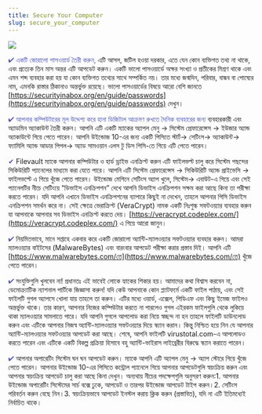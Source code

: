 ```yaml
---
title: Secure Your Computer
slug: secure_your_computer
---
```


![](/images/coverchap_4.jpg)





<span class="leadtip" style="color:#5157b1"><span class="leadtip" style="color:#5157b1">✔</span> একটি জোরালো পাসওয়ার্ড তৈরী করুন,</span> এটি আসল, জটিল হওয়া দরকার, এতে যেন কোন ব্যক্তিগত তথ্য না থাকে, এবং প্রত্যেক তিন মাস অন্তর এটি আপডেট করুন। একটি ভালো পাসওয়ার্ডে অক্ষর সংখ্যা ও প্রতীকের মিশ্রণ থাকে এবং এমন শব্দ ব্যবহার করা হয় যা কোন ব্যক্তিগত তথ্যের সাথে সম্পর্কিত নয়। তার মধ্যে জন্মদিন, পরিবার, বান্ধব বা পোষ্যের নাম, এমনকি রাস্তার ঠিকানাও অন্তর্ভুক্ত রয়েছে। ভালো পাসওয়ার্ডের বিষয়ে আরো বেশি জানতে [https://securityinabox.org/en/guide/passwords](https://securityinabox.org/en/guide/passwords) দেখুন।

<span class="leadtip" style="color:#5157b1"><span class="leadtip" style="color:#5157b1">✔</span> আপনার কম্পিউটারের মূল উদ্দেশ্য করে হানা ডিজিটাল আক্রমণ রুখতে দৈনিক ব্যবহারের জন্য</span> ব্যবহারকারী এবং অ্যাডমিন অ্যাকাউন্ট তৈরী করুন। আপনি এটি একটি ম্যাকের অ্যাপল মেনু → সিস্টেম প্রেফারেন্সেস → ইউজার অ্যান্ড অ্যাকাউন্টে গিয়ে পেতে পারেন। আপনি উইন্ডোজ 10-এর জন্য একটি পিসিতে স্টার্ট→ সেটিংস→ অ্যাকাউন্ট→ ফ্যামিলি অ্যান্ড আডার পিপল→ অ্যাড সামওয়ান এলস টু ডিস পিসি-তে গিয়ে এটি পেতে পারেন।

<span class="leadtip" style="color:#5157b1">✔</span> Filevault ম্যাকে আপনার কম্পিউটার ও হার্ড ড্রাইভ এনক্রিপ্ট করুন এটি ফাইলভল্ট চালু করে সিস্টেম পছন্দের সিকিউরিটি প্যানেলের মাধ্যমে করা যেতে পারে। আপনি এটি সিস্টেম প্রেফারেন্সেস → সিকিউরিটি অ্যান্ড প্রাইভেসি → ফাইলভল্টে এ গিয়ে খুঁজে পেতে পারেন। উইন্ডোজ মেশিনে সেটিংস অ্যাপ খুলে, সিস্টেম→ এবাউট-এ গিয়ে এবং সেই প্যানেলটির নীচে সেটিংয়ে “ডিভাইস এনক্রিপশন” দেখে আপনি ডিভাইস এনক্রিপশন সক্ষম করা আছে কিনা তা পরীক্ষা করতে পারেন। যদি আপনি এখানে ডিভাইস এনক্রিপশনের ব্যাপারে কিছুই না দেখেন, তাহলে আপনার পিসি ডিভাইস এনক্রিপশন সমর্থন করে না। সেই ক্ষেত্রে ভেরাক্রিপ্ট (VeraCrypt) নামক একটি নিঃশুল্ক সফটওয়্যার ব্যবহার করুন যা আপনাকে আপনার সব ডিভাইস এনক্রিপ্ট করতে দেয়। [https://veracrypt.codeplex.com/](https://veracrypt.codeplex.com/) এ গিয়ে আরো জানুন।




<span class="leadtip" style="color:#5157b1"><span class="leadtip" style="color:#5157b1">✔</span></span> নিয়মিতভাবে, মানে সপ্তাহে একবার করে একটি জোরালো অ্যান্টি-ম্যালওয়্যার সফটওয়্যার ব্যবহার করুন। আমরা ম্যালওয়্যার বাইটসের (MalwareBytes) এবং বারংবার আপডেট পরীক্ষা করার প্রস্তাব দিই। আপনি এটি [https://www.malwarebytes.com/তে](https://www.malwarebytes.com/তে) খুঁজে পেতে পারেন।

<span class="leadtip" style="color:#5157b1"><span class="leadtip" style="color:#5157b1">✔</span></span> সংযুক্তিগুলি খুলবেন না! প্রধানতঃ এই ভাবেই লোকে হ্যাকের শিকার হয়। আমাদের কথা বিশ্বাস করবেন না, ডেমোক্র্যাটিক ন্যাশনাল পার্টিকে জিজ্ঞাসা করুন! যদি কেউ আপনাকে কোন প্ল্যাটফর্মে একটি ফাইল পাঠায়, এবং সেই ফাইলটি গুগল অ্যাপসে খোলা যায় তাহলে তা করুন। এটির মধ্যে ওয়ার্ড, এক্সেল, পিডিএফ এবং কিছু ইমেজ ফাইলও অন্তর্ভুক্ত থাকে। তার কারণ, আপনার নিজের কম্পিউটার করতে না পারলেও গুগল এইরকম ফাইলগুলি থেকে লুকিয়ে থাকা ম্যালওয়্যার সামলাতে পারে। যদি আপনি গুগলে আপলোড করা নিয়ে স্বচ্ছন্দ না হন তাহলে ফাইলটি ডাউনলোড করুন এবং এটিকে আপনার নিজস্ব অ্যান্টি-ম্যালওয়্যার সফটওয়্যার দিয়ে স্ক্যান করান। কিন্তু নিশ্চিত হয়ে নিন যে আপনার অ্যান্টি-ম্যালওয়্যার সফটওয়্যার আপডেট করা আছে। শেষে, আপনি ফাইলটি virustotal.com-এ আপলোডও করতে পারেন এবং এটিকে একটি বিকল্প প্রক্রিয়া হিসাবে বহু অ্যান্টি-ভাইরাস লাইব্রেরীর বিরুদ্ধে স্ক্যান করাতে পারেন। 

<span class="leadtip" style="color:#5157b1"><span class="leadtip" style="color:#5157b1">✔</span></span> আপনার অপারেটিং সিস্টেম ঘন ঘন আপডেট করুন। ম্যাকে আপনি এটি অ্যাপল মেনু → অ্যাপ স্টোরে গিয়ে খুঁজে পেতে পারেন। আপনার উইন্ডোজ 10-এর পিসিতে কন্ট্রোল প্যানেলে গিয়ে আপনার আপডেটগুলি স্বয়ংক্রিয় করুন এবং আপনার স্বয়ংক্রিয় আপডেট চালু করা আছে কিনা দেখুন। অন্যথায় নীচের পদক্ষেপগুলি অনুসরণ করুন:1. আপনার উইন্ডোজ অপারেটিং সিস্টেমের সার্চ বক্সে ঢুকে, আপডেট ও তারপর উইন্ডোজ আপডেট টাইপ করুন।2. সেটিংস পরিবর্তন করুন বেছে নিন।3. স্বয়ংক্রিয়ভাবে আপডেট ইনস্টল করায় ক্লিক করুন (প্রস্তাবিত), যদি না এটি ইতিমধ্যেই নির্বাচিত থাকে।